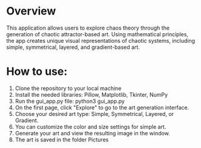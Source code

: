 # Overview
This application allows users to explore chaos theory through the generation of chaotic attractor-based art. Using mathematical principles, the app creates unique visual representations of chaotic systems, including simple, symmetrical, layered, and gradient-based art.

# How to use:
1. Clone the repository to your local machine
2. Install the needed libraries: Pillow, Matplotlib, Tkinter, NumPy
3. Run the gui_app.py file: python3 gui_app.py
5. On the first page, click "Explore" to go to the art generation interface.
6. Choose your desired art type: Simple, Symmetrical, Layered, or Gradient.
7. You can customize the color and size settings for simple art.
8. Generate your art and view the resulting image in the window.
9. The art is saved in the folder Pictures
